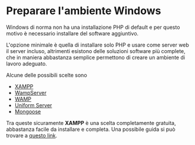 # Preparare l'ambiente Windows


Windows di norma non ha una installazione PHP di default e per questo motivo è necessario
installare del software aggiuntivo.

L'opzione minimale è quella di installare solo PHP e usare come server web il server incluso,
altrimenti esistono delle soluzioni software più complete, che in maniera abbastanza semplice 
permettono di creare un ambiente di lavoro adeguato.

Alcune delle possibili scelte sono
- [XAMPP](https://www.apachefriends.org/)
- [WampServer](http://www.wampserver.com/)
- [WAMP](https://www.mamp.info/)
- [Uniform Server](http://www.uniformserver.com/)
- [Mongoose](https://github.com/cesanta/mongoose)

Tra queste sicuramente **XAMPP** è una scelta completamente gratuita, abbastanza facile da installare e completa.
Una possibile guida si può trovare a [questo link](https://download.html.it/tutorial/xampp-guida-al-download-alla-configurazione/).